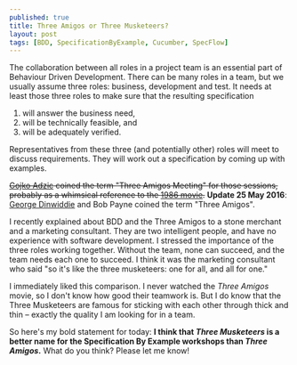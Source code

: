 ```yaml
---
published: true
title: Three Amigos or Three Musketeers?
layout: post
tags: [BDD, SpecificationByExample, Cucumber, SpecFlow]
---
```

The collaboration between all roles in a project team is an essential part of Behaviour Driven Development. There can be many roles in a team, but we usually assume three roles: business, development and test. It needs at least those three roles to make sure that the resulting specification

1. will answer the business need,
2. will be technically feasible, and
3. will be adequately verified.

Representatives from these three (and potentially other) roles will meet to discuss requirements. They will work out a specification by coming up with examples.

<del>[Gojko Adzic](http://gojko.net/) coined the term "Three Amigos Meeting" for those sessions, probably as a whimsical reference to the [1986 movie](http://www.imdb.com/title/tt0092086/).</del> **Update 25 May 2016**: [George Dinwiddie](http://idiacomputing.com/) and Bob Payne coined the term "Three Amigos". 

I recently explained about BDD and the Three Amigos to a stone merchant and a marketing consultant. They are two intelligent people, and have no experience with software development. I stressed the importance of the three roles working together. Without the team, none can succeed, and the team needs each one to succeed. I think it was the marketing consultant who said "so it's like the three musketeers: one for all, and all for one."

I immediately liked this comparison. I never watched the *Three Amigos* movie, so I don't know how good their teamwork is. But I do know that the Three Musketeers are famous for sticking with each other through thick and thin &ndash; exactly the quality I am looking for in a team.

So here's my bold statement for today: **I think that *Three Musketeers* is a better name for the Specification By Example workshops than *Three Amigos*.** What do you think? Please let me know!

